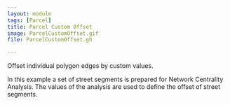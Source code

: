 ```yaml
---
layout: module
tags: [Parcel]
title: Parcel Custom Offset
image: ParcelCustomOffset.gif
file: ParcelCustomOffset.gh

---
```


Offset individual polygon edges by custom values.

In this example a set of street segments is prepared for Network Centrality Analysis. The values of the analysis are used to define the offset of street segments.
